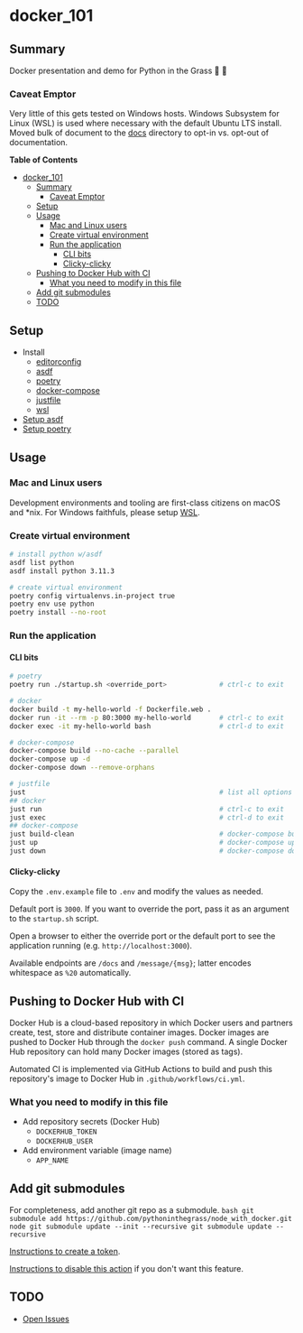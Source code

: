 # docker_101

<!-- <img src="https://user-images.githubusercontent.com/4097471/144654508-823c6e31-5e10-404c-9f9f-0d6b9d6ce617.jpg" width="300"> -->

## Summary
Docker presentation and demo for Python in the Grass 🐍 🌱

### Caveat Emptor
Very little of this gets tested on Windows hosts. Windows Subsystem for Linux (WSL) is used where necessary with the default Ubuntu LTS install. Moved bulk of document to the [docs](docs/) directory to opt-in vs. opt-out of documentation.


**Table of Contents**
* [docker\_101](#docker_101)
  * [Summary](#summary)
    * [Caveat Emptor](#caveat-emptor)
  * [Setup](#setup)
  * [Usage](#usage)
    * [Mac and Linux users](#mac-and-linux-users)
    * [Create virtual environment](#create-virtual-environment)
    * [Run the application](#run-the-application)
      * [CLI bits](#cli-bits)
      * [Clicky-clicky](#clicky-clicky)
  * [Pushing to Docker Hub with CI](#pushing-to-docker-hub-with-ci)
    * [What you need to modify in this file](#what-you-need-to-modify-in-this-file)
  * [Add git submodules](#add-git-submodules)
  * [TODO](#todo)

## Setup
* Install
    * [editorconfig](https://editorconfig.org/)
    * [asdf](https://asdf-vm.com/guide/getting-started.html#_2-download-asdf)
    * [poetry](https://python-poetry.org/docs/)
    * [docker-compose](https://docs.docker.com/compose/install/)
    * [justfile](https://just.systems/man/en/)
    * [wsl](https://docs.microsoft.com/en-us/windows/wsl/setup/environment)
* [Setup asdf](docs/asdf.md)
* [Setup poetry](docs/poetry.md)

## Usage
### Mac and Linux users
Development environments and tooling are first-class citizens on macOS and *nix. For Windows faithfuls, please setup [WSL](markdown/wsl.md).

### Create virtual environment
```bash
# install python w/asdf
asdf list python
asdf install python 3.11.3

# create virtual environment
poetry config virtualenvs.in-project true
poetry env use python
poetry install --no-root
```

### Run the application
#### CLI bits
```bash
# poetry
poetry run ./startup.sh <override_port>             # ctrl-c to exit

# docker
docker build -t my-hello-world -f Dockerfile.web .
docker run -it --rm -p 80:3000 my-hello-world       # ctrl-c to exit
docker exec -it my-hello-world bash                 # ctrl-d to exit

# docker-compose
docker-compose build --no-cache --parallel
docker-compose up -d
docker-compose down --remove-orphans

# justfile
just                                                # list all options
## docker
just run                                            # ctrl-c to exit
just exec                                           # ctrl-d to exit
## docker-compose
just build-clean                                    # docker-compose build --no-cache --parallel
just up                                             # docker-compose up -d
just down                                           # docker-compose down --remove-orphans
```
#### Clicky-clicky
Copy the `.env.example` file to `.env` and modify the values as needed.

Default port is `3000`. If you want to override the port, pass it as an argument to the `startup.sh` script.

Open a browser to either the override port or the default port to see the application running (e.g. `http://localhost:3000`).

Available endpoints are `/docs` and `/message/{msg}`; latter encodes whitespace as `%20` automatically.

## Pushing to Docker Hub with CI
Docker Hub is a cloud-based repository in which Docker users and partners create, test, store and distribute container images. Docker images are pushed to Docker Hub through the `docker push` command. A single Docker Hub repository can hold many Docker images (stored as tags).

Automated CI is implemented via GitHub Actions to build and push this repository's image to Docker Hub in `.github/workflows/ci.yml`.

### What you need to modify in this file
* Add repository secrets (Docker Hub)
  * `DOCKERHUB_TOKEN`
  * `DOCKERHUB_USER`
* Add environment variable (image name)
  * `APP_NAME` 

## Add git submodules
For completeness, add another git repo as a submodule.
    ```bash
    git submodule add https://github.com/pythoninthegrass/node_with_docker.git node
    git submodule update --init --recursive
    git submodule update --recursive
    ```

[Instructions to create a token](https://docs.docker.com/docker-hub/access-tokens/#create-an-access-token).

[Instructions to disable this action](https://docs.github.com/en/actions/managing-workflow-runs/disabling-and-enabling-a-workflow) if you don't want this feature.

## TODO
* [Open Issues](https://github.com/pythoninthegrass/docker_101/issues)
